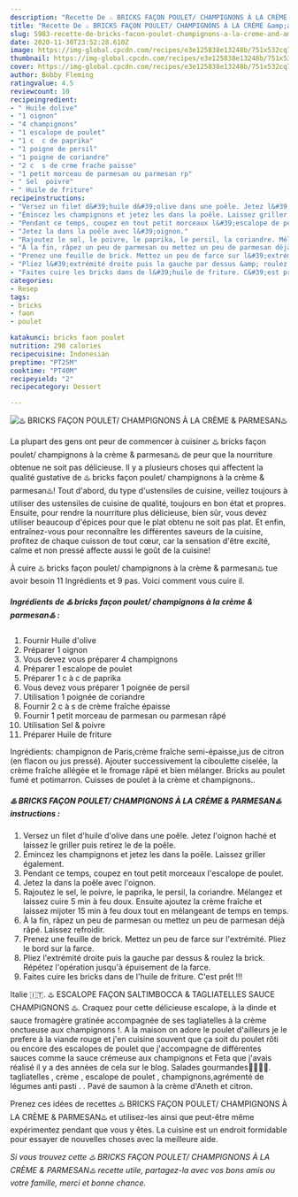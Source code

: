 ```yaml
---
description: "Recette De ♨️ BRICKS FAÇON POULET/ CHAMPIGNONS À LA CRÈME &amp;amp; PARMESAN♨️"
title: "Recette De ♨️ BRICKS FAÇON POULET/ CHAMPIGNONS À LA CRÈME &amp;amp; PARMESAN♨️"
slug: 5983-recette-de-bricks-facon-poulet-champignons-a-la-creme-and-amp-parmesan
date: 2020-11-30T23:52:28.610Z
image: https://img-global.cpcdn.com/recipes/e3e125838e13248b/751x532cq70/♨️-bricks-facon-poulet-champignons-a-la-creme-parmesan♨️-photo-principale-de-la-recette.jpg
thumbnail: https://img-global.cpcdn.com/recipes/e3e125838e13248b/751x532cq70/♨️-bricks-facon-poulet-champignons-a-la-creme-parmesan♨️-photo-principale-de-la-recette.jpg
cover: https://img-global.cpcdn.com/recipes/e3e125838e13248b/751x532cq70/♨️-bricks-facon-poulet-champignons-a-la-creme-parmesan♨️-photo-principale-de-la-recette.jpg
author: Bobby Fleming
ratingvalue: 4.5
reviewcount: 10
recipeingredient:
- " Huile dolive"
- "1 oignon"
- "4 champignons"
- "1 escalope de poulet"
- "1 c  c de paprika"
- "1 poigne de persil"
- "1 poigne de coriandre"
- "2 c  s de crme frache paisse"
- "1 petit morceau de parmesan ou parmesan rp"
- " Sel  poivre"
- " Huile de friture"
recipeinstructions:
- "Versez un filet d&#39;huile d&#39;olive dans une poêle. Jetez l&#39;oignon haché et laissez le griller puis retirez le de la poêle."
- "Émincez les champignons et jetez les dans la poêle. Laissez griller également."
- "Pendant ce temps, coupez en tout petit morceaux l&#39;escalope de poulet."
- "Jetez la dans la poêle avec l&#39;oignon."
- "Rajoutez le sel, le poivre, le paprika, le persil, la coriandre. Mélangez et laissez cuire 5 min à feu doux. Ensuite ajoutez la crème fraîche et laissez mijoter 15 min à feu doux tout en mélangeant de temps en temps."
- "À la fin, râpez un peu de parmesan ou mettez un peu de parmesan déjà râpé. Laissez refroidir."
- "Prenez une feuille de brick. Mettez un peu de farce sur l&#39;extrémité. Pliez le bord sur la farce."
- "Pliez l&#39;extrémité droite puis la gauche par dessus &amp; roulez la brick. Répétez l&#39;opération jusqu&#39;à épuisement de la farce."
- "Faites cuire les bricks dans de l&#39;huile de friture. C&#39;est prêt !!!"
categories:
- Resep
tags:
- bricks
- faon
- poulet

katakunci: bricks faon poulet 
nutrition: 298 calories
recipecuisine: Indonesian
preptime: "PT25M"
cooktime: "PT40M"
recipeyield: "2"
recipecategory: Dessert

---
```



![♨️ BRICKS FAÇON POULET/ CHAMPIGNONS À LA CRÈME &amp; PARMESAN♨️](https://img-global.cpcdn.com/recipes/e3e125838e13248b/751x532cq70/♨️-bricks-facon-poulet-champignons-a-la-creme-parmesan♨️-photo-principale-de-la-recette.jpg)

La plupart des gens ont peur de commencer à cuisiner ♨️ bricks façon poulet/ champignons à la crème &amp; parmesan♨️ de peur que la nourriture obtenue ne soit pas délicieuse. Il y a plusieurs choses qui affectent la qualité gustative de ♨️ bricks façon poulet/ champignons à la crème &amp; parmesan♨️! Tout d'abord, du type d'ustensiles de cuisine, veillez toujours à utiliser des ustensiles de cuisine de qualité, toujours en bon état et propres. Ensuite, pour rendre la nourriture plus délicieuse, bien sûr, vous devez utiliser beaucoup d'épices pour que le plat obtenu ne soit pas plat. Et enfin, entraînez-vous pour reconnaître les différentes saveurs de la cuisine, profitez de chaque cuisson de tout cœur, car la sensation d'être excité, calme et non pressé affecte aussi le goût de la cuisine!

<!--inarticleads1-->

À cuire ♨️ bricks façon poulet/ champignons à la crème &amp; parmesan♨️ tue avoir besoin 11 Ingrédients et 9 pas. Voici comment vous cuire il.

##### Ingrédients de ♨️ bricks façon poulet/ champignons à la crème &amp; parmesan♨️ :

1. Fournir  Huile d&#39;olive
1. Préparer 1 oignon
1. Vous devez vous préparer 4 champignons
1. Préparer 1 escalope de poulet
1. Préparer 1 c à c de paprika
1. Vous devez vous préparer 1 poignée de persil
1. Utilisation 1 poignée de coriandre
1. Fournir 2 c à s de crème fraîche épaisse
1. Fournir 1 petit morceau de parmesan ou parmesan râpé
1. Utilisation  Sel &amp; poivre
1. Préparer  Huile de friture


Ingrédients: champignon de Paris,crème fraîche semi-épaisse,jus de citron (en flacon ou jus pressé). Ajouter successivement la ciboulette ciselée, la crème fraîche allégée et le fromage râpé et bien mélanger. Bricks au poulet fumé et potimarron. Cuisses de poulet à la crème et champignons.. 

<!--inarticleads2-->

##### ♨️ BRICKS FAÇON POULET/ CHAMPIGNONS À LA CRÈME &amp; PARMESAN♨️ instructions :

1. Versez un filet d&#39;huile d&#39;olive dans une poêle. Jetez l&#39;oignon haché et laissez le griller puis retirez le de la poêle.
1. Émincez les champignons et jetez les dans la poêle. Laissez griller également.
1. Pendant ce temps, coupez en tout petit morceaux l&#39;escalope de poulet.
1. Jetez la dans la poêle avec l&#39;oignon.
1. Rajoutez le sel, le poivre, le paprika, le persil, la coriandre. Mélangez et laissez cuire 5 min à feu doux. Ensuite ajoutez la crème fraîche et laissez mijoter 15 min à feu doux tout en mélangeant de temps en temps.
1. À la fin, râpez un peu de parmesan ou mettez un peu de parmesan déjà râpé. Laissez refroidir.
1. Prenez une feuille de brick. Mettez un peu de farce sur l&#39;extrémité. Pliez le bord sur la farce.
1. Pliez l&#39;extrémité droite puis la gauche par dessus &amp; roulez la brick. Répétez l&#39;opération jusqu&#39;à épuisement de la farce.
1. Faites cuire les bricks dans de l&#39;huile de friture. C&#39;est prêt !!!


Italie 🇮🇹. ♨️ ESCALOPE FAÇON SALTIMBOCCA &amp; TAGLIATELLES SAUCE CHAMPIGNONS ♨️. Craquez pour cette délicieuse escalope, à la dinde et sauce fromagère gratinée accompagnée de ses tagliatelles à la crème onctueuse aux champignons !. A la maison on adore le poulet d&#39;ailleurs je le prefere à la viande rouge et j&#39;en cuisine souvent que ça soit du poulet rôti ou encore des escalopes de poulet que j&#39;accompagne de différentes sauces comme la sauce crémeuse aux champignons et Feta que j&#39;avais réalisé il y a des années de cela sur le blog. Salades gourmandes👨🏽‍🍳🥗. tagliatelles , crème , escalope de poulet , champignons,agrémenté de légumes anti pasti . . Pavé de saumon à la crème d&#39;Aneth et citron. 

<!--inarticleads1-->

<p>
Prenez ces idées de recettes ♨️ BRICKS FAÇON POULET/ CHAMPIGNONS À LA CRÈME &amp; PARMESAN♨️ et utilisez-les ainsi que peut-être même expérimentez pendant que vous y êtes. La cuisine est un endroit formidable pour essayer de nouvelles choses avec la meilleure aide.
</p>

<p>
<i>Si vous trouvez cette ♨️ BRICKS FAÇON POULET/ CHAMPIGNONS À LA CRÈME &amp; PARMESAN♨️ recette utile, partagez-la avec vos bons amis ou votre famille, merci et bonne chance.</i>
</p>
